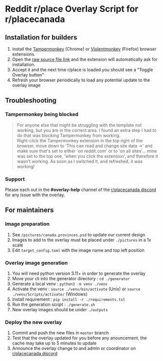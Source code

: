 # Reddit r/place Overlay Script for r/placecanada

## Installation for builders

1. Install the [Tampermonkey](https://chrome.google.com/webstore/detail/tampermonkey/dhdgffkkebhmkfjojejmpbldmpobfkfo) (Chrome) or [Violentmonkey](https://addons.mozilla.org/en-CA/firefox/addon/violentmonkey/) (Firefox) browser extensions.
2. Open the [raw source file link](https://raw.githubusercontent.com/max-was-here/place-canada-2023/rewrite/userscripts/userscript.overlay.js) and the extension will automatically ask for installation.
3. Accept it and the next time r/place is loaded you should see a "Toggle Overlay button"
4. Refresh your browser periodically to load any potential update to the overlay image

## Troubleshooting

### Tampermonkey being blocked

> For anyone else that might be struggling with the template not working, but you are in the correct area. I found an extra step I had to do that was blocking Tampermonkey from working.  
Right-click the Tampermonkey extension in the top right of the browser, move down to 'This can read and change site data ->' and make sure that's set to either 'on reddit.com' or to 'on all sites'... mine was set to the top one, 'when you click the extension', and therefore it wasn't working. As soon as I switched it, and refreshed, it was working!

### Support

Please each out in the **#overlay-help** channel of the [r/placecanada discord](https://discord.gg/placecanada-959145637922889728)
for any issue with the overlay.

## For maintainers

### Image preparation

1. See `/pictures/canada.provinces.psd` to update our current design
2. Images to add to the overlay must be placed under `./pictures` in a 1x scale
3. Edit `target_config.toml` with the image name and top left position

### Overlay image generation

1. You will need python version 3.11+ in order to generate the overlay
2. Move your cli into the generator directory : `cd ./generator`
3. Generate a local venv : `python3 -m venv ./venv`
4. Activate the venv : `source ./venv/bin/activate` (Unix) or `source ./venv/Scripts/activate/` (Windows)
5. Install requirement : `pip install -r ./requirements.txt`
6. Run the generation script : `./generate.sh` 
7. New overlay images should be under `./outputs`

### Deploy the new overlay

1. Commit and push the new files in `master` branch
2. Test that the overlay updated for you before any anouncement, the cache may take up to 5 minutes to update
3. Announce the overlay change to and admin or coordinator on [r/placecanada discord](https://discord.gg/placecanada-959145637922889728)
